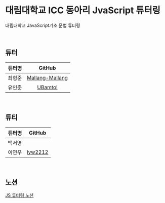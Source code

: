 # 대림대학교 ICC 동아리 JvaScript 튜터링

대림대학교 JavaScript기초 문법 튜터링

<br />

## 튜터

| 튜터명 |                        GitHub                         |
| :----: | :---------------------------------------------------: |
| 최형준 | [Mallang-Mallang](https://github.com/Mallang-Mallang) |
| 유인준 |         [UBamtol](https://github.com/UBamtol)         |

<br />

## 튜티

| 튜터명 |                GitHub                 |
| :----: | :-----------------------------------: |
| 백서영 |                 []()                  |
| 이연우 | [lyw2212](https://github.com/lyw2212) |

<br />

## 노션

[JS 튜터링 노션](https://solstice-card-02e.notion.site/JS-bae59e61d7fe42d8b3e336b01f3f8eaa)
